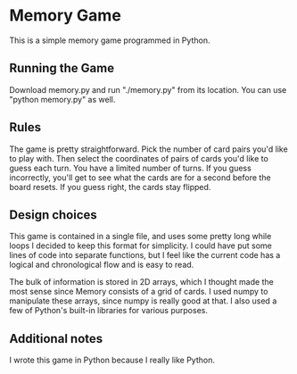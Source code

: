 # Memory Game

This is a simple memory game programmed in Python.

## Running the Game

Download memory.py and run "./memory.py" from its location. You can use "python memory.py" as well.

## Rules

The game is pretty straightforward. Pick the number of card pairs you'd like to play with.
Then select the coordinates of pairs of cards you'd like to guess each turn. 
You have a limited number of turns. If you guess incorrectly, you'll get to see what the cards are for a second
before the board resets. If you guess right, the cards stay flipped.

## Design choices

This game is contained in a single file, and uses some pretty long while loops
I decided to keep this format for simplicity. 
I could have put some lines of code into separate functions, 
but I feel like the current code has a logical and chronological flow and is easy to read.

The bulk of information is stored in 2D arrays, which I thought made the most sense since Memory consists of a grid of cards. 
I used numpy to manipulate these arrays, since numpy is really good at that. I also used a few of Python's built-in libraries for various purposes.

## Additional notes

I wrote this game in Python because I really like Python.
